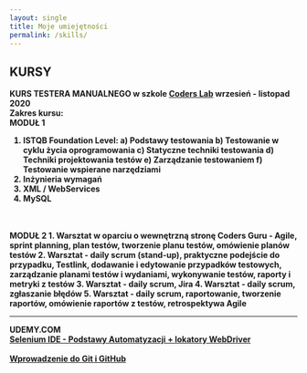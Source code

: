 ```yaml
---
layout: single
title: Moje umiejętności
permalink: /skills/
---
```

## KURSY
<b> KURS TESTERA MANUALNEGO<b> w szkole <a href="https://coderslab.pl/" taregt="_blank"><b>Coders Lab</b></a> wrzesień - listopad 2020
<br>
Zakres kursu:<br>
 MODUŁ 1
 1. ISTQB Foundation Level:
a) Podstawy testowania
b) Testowanie w cyklu życia oprogramowania
c) Statyczne techniki testowania
d) Techniki projektowania testów
e) Zarządzanie testowaniem
f) Testowanie wspierane narzędziami
2. Inżynieria wymagań
3. XML / WebServices
4. MySQL
 <br>
<br>
MODUŁ 2
1. Warsztat w oparciu o wewnętrzną stronę Coders Guru - Agile, sprint planning, plan testów,
tworzenie planu testów, omówienie planów testów
2. Warsztat - daily scrum (stand-up), praktyczne podejście do przypadku, Testlink, dodawanie i edytowanie
przypadków testowych, zarządzanie planami testów i wydaniami, wykonywanie testów, raporty i metryki
z testów
3. Warsztat - daily scrum, Jira
4. Warsztat - daily scrum, zgłaszanie błędów
5. Warsztat - daily scrum, raportowanie, tworzenie raportów, omówienie raportów z testów,
retrospektywa Agile
<br>
<hr />
<b>UDEMY.COM</b><br>
<a href="https://www.udemy.com/course/selenium-ide-podstawy/" taregt="_blank">Selenium IDE - Podstawy Automatyzacji + lokatory WebDriver</a><br><br>
 <a href="https://www.udemy.com/course/kurs-git-i-github-od-podstaw/" taregt="_blank">Wprowadzenie do Git i GitHub</a>
